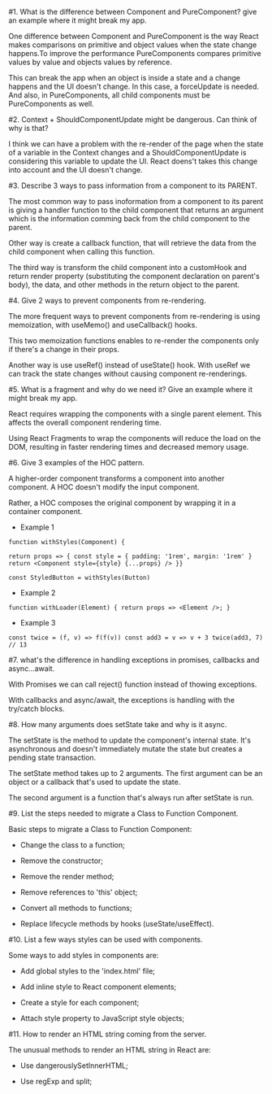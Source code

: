 #1. What is the difference between Component and PureComponent? give an example where it might break my app.

One difference between Component and PureComponent is the way React makes comparisons on primitive and object values when the state change happens.To improve the performance PureComponents compares primitive values by value and objects values by reference.

This can break the app when an object is inside a state and a change happens and the UI doesn't change. In this case, a forceUpdate is needed. And also, in PureComponents, all child components must be PureComponents as well.

#2. Context + ShouldComponentUpdate might be dangerous. Can think of why is that?

I think we can have a problem with the re-render of the page when the state of a variable in the Context changes and a ShouldComponentUpdate is considering this variable to update the UI. React doens't takes this change into account and the UI doesn't change.

#3. Describe 3 ways to pass information from a component to its PARENT.

The most common way to pass inoformation from a component to its parent is giving a handler function to the child component that returns an argument which is the information comming back from the child component to the parent.

Other way is create a callback function, that will retrieve the data from the child component when calling this function.

The third way is transform the child component into a customHook and return render property (substituting the component declaration on parent's body), the data, and other methods in the return object to the parent.

#4. Give 2 ways to prevent components from re-rendering.

The more frequent ways to prevent components from re-rendering is using memoization, with useMemo() and useCallback() hooks.

This two memoization functions enables to re-render the components only if there's a change in their props.

Another way is use useRef() instead of useState() hook. With useRef we can track the state changes without causing component re-renderings.

#5. What is a fragment and why do we need it? Give an example where it might break my app.

React requires wrapping the components with a single parent element. This affects the overall component rendering time.

Using React Fragments to wrap the components will reduce the load on the DOM, resulting in faster rendering times and decreased memory usage.

#6. Give 3 examples of the HOC pattern.

A higher-order component transforms a component into another component. A HOC doesn't modify the input component.

Rather, a HOC composes the original component by wrapping it in a container component.

- Example 1

`function withStyles(Component) {`

`return props => {
const style = { padding: '1rem', margin: '1rem' }
return <Component style={style} {...props} />
}}`

`const StyledButton = withStyles(Button)`

- Example 2

`function withLoader(Element) {
  return props => <Element />;
}`

- Example 3

`const twice = (f, v) => f(f(v))
const add3 = v => v + 3
twice(add3, 7) // 13`

#7. what's the difference in handling exceptions in promises, callbacks and async...await.

With Promises we can call reject() function instead of thowing exceptions.

With callbacks and async/await, the exceptions is handling with the try/catch blocks.

#8. How many arguments does setState take and why is it async.

The setState is the method to update the component's internal state. It's asynchronous and doesn't immediately mutate the state but creates a pending state transaction.

The setState method takes up to 2 arguments. The first argument can be an object or a callback that's used to update the state.

The second argument is a function that's always run after setState is run.

#9. List the steps needed to migrate a Class to Function Component.

Basic steps to migrate a Class to Function Component:

- Change the class to a function;

- Remove the constructor;

- Remove the render method;

- Remove references to 'this' object;

- Convert all methods to functions;

- Replace lifecycle methods by hooks (useState/useEffect).

#10. List a few ways styles can be used with components.

Some ways to add styles in components are:

- Add global styles to the 'index.html' file;

- Add inline style to React component elements;

- Create a style for each component;

- Attach style property to JavaScript style objects;

#11. How to render an HTML string coming from the server.

The unusual methods to render an HTML string in React are:

- Use dangerouslySetInnerHTML;

- Use regExp and split;
